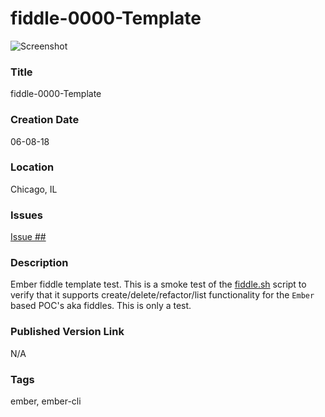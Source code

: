 fiddle-0000-Template
======

![Screenshot](screenshot.png)


### Title

fiddle-0000-Template


### Creation Date

06-08-18


### Location

Chicago, IL


### Issues

[Issue ##](https://github.com/bradyhouse/house/issues/##)


### Description

Ember fiddle template test.  This is a smoke test of the [fiddle.sh](../../scripts/fiddle.sh) script to verify that
it supports create/delete/refactor/list functionality for the `Ember` based POC's aka fiddles. This is only a test.


### Published Version Link

N/A


### Tags

ember, ember-cli

